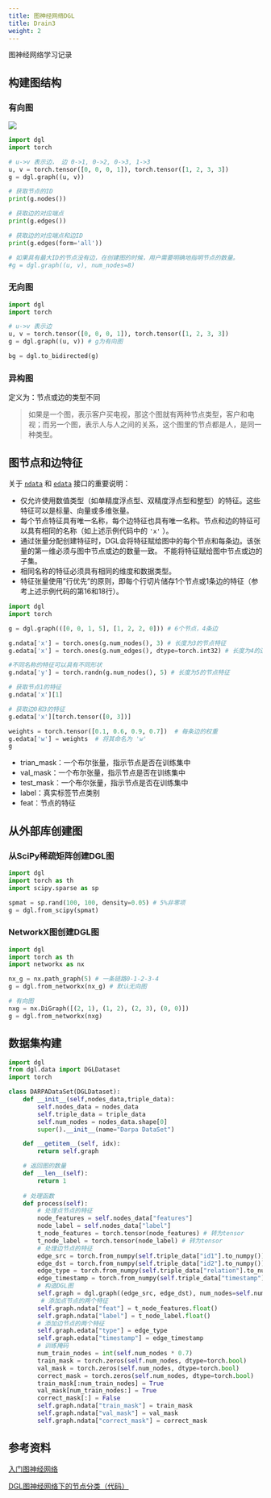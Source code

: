 ```yaml
---
title: 图神经网络DGL
title: Drain3
weight: 2
---
```

图神经网络学习记录
<!-- more -->
## 构建图结构

### 有向图

![](https://data.dgl.ai/asset/image/user_guide_graphch_1.png)
``` python
import dgl
import torch

# u->v 表示边， 边 0->1, 0->2, 0->3, 1->3
u, v = torch.tensor([0, 0, 0, 1]), torch.tensor([1, 2, 3, 3])
g = dgl.graph((u, v))

# 获取节点的ID
print(g.nodes())

# 获取边的对应端点
print(g.edges())

# 获取边的对应端点和边ID
print(g.edges(form='all'))

# 如果具有最大ID的节点没有边，在创建图的时候，用户需要明确地指明节点的数量。
#g = dgl.graph((u, v), num_nodes=8)
```

### 无向图

```python
import dgl
import torch

# u->v 表示边
u, v = torch.tensor([0, 0, 0, 1]), torch.tensor([1, 2, 3, 3])
g = dgl.graph((u, v)) # g为有向图

bg = dgl.to_bidirected(g)
```

### 异构图

定义为：节点或边的类型不同

>  如果是一个图，表示客户买电视，那这个图就有两种节点类型，客户和电视；而另一个图，表示人与人之间的关系，这个图里的节点都是人，是同一种类型。

## 图节点和边特征

关于 [`ndata`](https://docs.dgl.ai/en/latest/generated/dgl.DGLGraph.ndata.html#dgl.DGLGraph.ndata) 和 [`edata`](https://docs.dgl.ai/en/latest/generated/dgl.DGLGraph.edata.html#dgl.DGLGraph.edata) 接口的重要说明：

- 仅允许使用数值类型（如单精度浮点型、双精度浮点型和整型）的特征。这些特征可以是标量、向量或多维张量。
- 每个节点特征具有唯一名称，每个边特征也具有唯一名称。节点和边的特征可以具有相同的名称（如上述示例代码中的 `'x'` ）。
- 通过张量分配创建特征时，DGL会将特征赋给图中的每个节点和每条边。该张量的第一维必须与图中节点或边的数量一致。 不能将特征赋给图中节点或边的子集。
- 相同名称的特征必须具有相同的维度和数据类型。
- 特征张量使用”行优先”的原则，即每个行切片储存1个节点或1条边的特征（参考上述示例代码的第16和18行）。

```python
import dgl
import torch

g = dgl.graph(([0, 0, 1, 5], [1, 2, 2, 0])) # 6个节点，4条边

g.ndata['x'] = torch.ones(g.num_nodes(), 3) # 长度为3的节点特征
g.edata['x'] = torch.ones(g.num_edges(), dtype=torch.int32) # 长度为4的边特征

#不同名称的特征可以具有不同形状
g.ndata['y'] = torch.randn(g.num_nodes(), 5) # 长度为5的节点特征

# 获取节点1的特征
g.ndata['x'][1]

# 获取边0和3的特征
g.edata['x'][torch.tensor([0, 3])]

weights = torch.tensor([0.1, 0.6, 0.9, 0.7])  # 每条边的权重
g.edata['w'] = weights  # 将其命名为 'w'
g
```

- trian_mask：一个布尔张量，指示节点是否在训练集中
- val_mask：一个布尔张量，指示节点是否在训练集中
- test_mask：一个布尔张量，指示节点是否在训练集中
- label：真实标签节点类别
- feat：节点的特征

## 从外部库创建图

### 从SciPy稀疏矩阵创建DGL图

``` python
import dgl
import torch as th
import scipy.sparse as sp

spmat = sp.rand(100, 100, density=0.05) # 5%非零项
g = dgl.from_scipy(spmat)
```

### NetworkX图创建DGL图

```python
import dgl
import torch as th
import networkx as nx

nx_g = nx.path_graph(5) # 一条链路0-1-2-3-4
g = dgl.from_networkx(nx_g) # 默认无向图
```

```python
# 有向图
nxg = nx.DiGraph([(2, 1), (1, 2), (2, 3), (0, 0)])
g = dgl.from_networkx(nxg)
```

## 数据集构建

``` python
import dgl
from dgl.data import DGLDataset
import torch

class DARPADataSet(DGLDataset):
    def __init__(self,nodes_data,triple_data):
        self.nodes_data = nodes_data
        self.triple_data = triple_data
        self.num_nodes = nodes_data.shape[0]
        super().__init__(name="Darpa DataSet")

    def __getitem__(self, idx):
        return self.graph

    # 返回图的数量
    def __len__(self):
        return 1
    
    # 处理函数
    def process(self):
        # 处理点节点的特征
        node_features = self.nodes_data["features"]
        node_label = self.nodes_data["label"]
        t_node_features = torch.tensor(node_features) # 转为tensor
        t_node_label = torch.tensor(node_label) # 转为tensor
        # 处理边节点的特征
        edge_src = torch.from_numpy(self.triple_data["id1"].to_numpy())
        edge_dst = torch.from_numpy(self.triple_data["id2"].to_numpy())
        edge_type = torch.from_numpy(self.triple_data["relation"].to_numpy())
        edge_timestamp = torch.from_numpy(self.triple_data["timestamp"].to_numpy())
        # 构造DGL图
        self.graph = dgl.graph((edge_src, edge_dst), num_nodes=self.num_nodes)
         # 添加点节点的两个特征
        self.graph.ndata["feat"] = t_node_features.float()
        self.graph.ndata["label"] = t_node_label.float()
        # 添加边节点的两个特征
        self.graph.edata["type"] = edge_type
        self.graph.edata["timestamp"] = edge_timestamp
        # 训练掩码
        num_train_nodes = int(self.num_nodes * 0.7)
        train_mask = torch.zeros(self.num_nodes, dtype=torch.bool)
        val_mask = torch.zeros(self.num_nodes, dtype=torch.bool)
        correct_mask = torch.zeros(self.num_nodes, dtype=torch.bool)
        train_mask[:num_train_nodes] = True
        val_mask[num_train_nodes:] = True
        correct_mask[:] = False
        self.graph.ndata["train_mask"] = train_mask
        self.graph.ndata["val_mask"] = val_mask
        self.graph.ndata["correct_mask"] = correct_mask
```
## 参考资料

[入门图神经网络](https://zhuanlan.zhihu.com/p/617465069)

[DGL图神经网络下的节点分类（代码）](https://www.bilibili.com/video/BV18G411W7sd/?spm_id_from=333.337.search-card.all.click&vd_source=1fea5c6b53f4880bed7ab3ac56003802)

